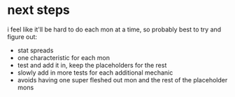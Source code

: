 # next steps

i feel like it'll be hard to do each mon at a time, so probably best to try and figure out:

- stat spreads
- one characteristic for each mon
- test and add it in, keep the placeholders for the rest
- slowly add in more tests for each additional mechanic
- avoids having one super fleshed out mon and the rest of the placeholder mons

